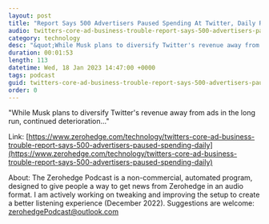 ```yaml
---
layout: post
title: "Report Says 500 Advertisers Paused Spending At Twitter, Daily Revenue Plunges 40%"
audio: twitters-core-ad-business-trouble-report-says-500-advertisers-paused-spending-daily-0
category: technology
desc: "&quot;While Musk plans to diversify Twitter's revenue away from ads in the long run, continued deterioration...&quot; "
duration: 00:01:53
length: 113
datetime: Wed, 18 Jan 2023 14:47:00 +0000
tags: podcast
guid: twitters-core-ad-business-trouble-report-says-500-advertisers-paused-spending-daily-0
order: 0
---
```

&quot;While Musk plans to diversify Twitter's revenue away from ads in the long run, continued deterioration...&quot; 

Link: [https://www.zerohedge.com/technology/twitters-core-ad-business-trouble-report-says-500-advertisers-paused-spending-daily](https://www.zerohedge.com/technology/twitters-core-ad-business-trouble-report-says-500-advertisers-paused-spending-daily)

About: The Zerohedge Podcast is a non-commercial, automated program, designed to give people a way to get news from Zerohedge in an audio format.  I am actively working on tweaking and improving the setup to create a better listening experience (December 2022).  Suggestions are welcome: [zerohedgePodcast@outlook.com](mailto:zerohedgePodcast@outlook.com)
